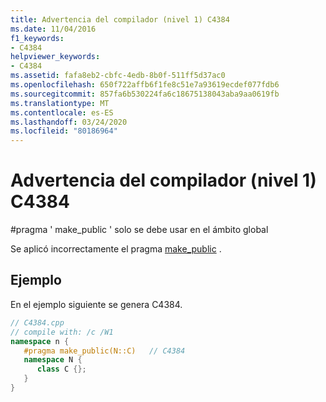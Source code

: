 ```yaml
---
title: Advertencia del compilador (nivel 1) C4384
ms.date: 11/04/2016
f1_keywords:
- C4384
helpviewer_keywords:
- C4384
ms.assetid: fafa8eb2-cbfc-4edb-8b0f-511ff5d37ac0
ms.openlocfilehash: 650f722affb6f1fe8c51e7a93619ecdef077fdb6
ms.sourcegitcommit: 857fa6b530224fa6c18675138043aba9aa0619fb
ms.translationtype: MT
ms.contentlocale: es-ES
ms.lasthandoff: 03/24/2020
ms.locfileid: "80186964"
---
```

# <a name="compiler-warning-level-1-c4384"></a>Advertencia del compilador (nivel 1) C4384

\#pragma ' make_public ' solo se debe usar en el ámbito global

Se aplicó incorrectamente el pragma [make_public](../../preprocessor/make-public.md) .

## <a name="example"></a>Ejemplo

En el ejemplo siguiente se genera C4384.

```cpp
// C4384.cpp
// compile with: /c /W1
namespace n {
   #pragma make_public(N::C)   // C4384
   namespace N {
      class C {};
   }
}
```
